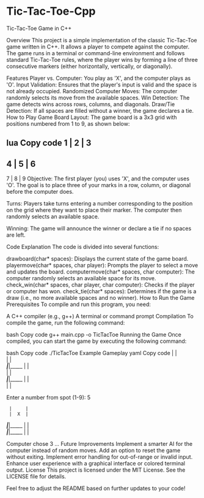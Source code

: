 # Tic-Tac-Toe-Cpp
Tic-Tac-Toe Game in C++

Overview
This project is a simple implementation of the classic Tic-Tac-Toe game written in C++. It allows a player to compete against the computer. The game runs in a terminal or command-line environment and follows standard Tic-Tac-Toe rules, where the player wins by forming a line of three consecutive markers (either horizontally, vertically, or diagonally).

Features
Player vs. Computer: You play as 'X', and the computer plays as 'O'.
Input Validation: Ensures that the player's input is valid and the space is not already occupied.
Randomized Computer Moves: The computer randomly selects its move from the available spaces.
Win Detection: The game detects wins across rows, columns, and diagonals.
Draw/Tie Detection: If all spaces are filled without a winner, the game declares a tie.
How to Play
Game Board Layout: The game board is a 3x3 grid with positions numbered from 1 to 9, as shown below:

lua
Copy code
  1 | 2 | 3
 -----------
  4 | 5 | 6
 -----------
  7 | 8 | 9
Objective: The first player (you) uses 'X', and the computer uses 'O'. The goal is to place three of your marks in a row, column, or diagonal before the computer does.

Turns: Players take turns entering a number corresponding to the position on the grid where they want to place their marker. The computer then randomly selects an available space.

Winning: The game will announce the winner or declare a tie if no spaces are left.

Code Explanation
The code is divided into several functions:

drawboard(char* spaces): Displays the current state of the game board.
playermove(char* spaces, char player): Prompts the player to select a move and updates the board.
computermove(char* spaces, char computer): The computer randomly selects an available space for its move.
check_win(char* spaces, char player, char computer): Checks if the player or computer has won.
check_tie(char* spaces): Determines if the game is a draw (i.e., no more available spaces and no winner).
How to Run the Game
Prerequisites
To compile and run this program, you need:

A C++ compiler (e.g., g++)
A terminal or command prompt
Compilation
To compile the game, run the following command:

bash
Copy code
g++ main.cpp -o TicTacToe
Running the Game
Once compiled, you can start the game by executing the following command:

bash
Copy code
./TicTacToe
Example Gameplay
yaml
Copy code
     |     |     
     |     |     
_____|_____|_____
     |     |     
     |     |     
_____|_____|_____
     |     |     
     |     |     
     
Enter a number from spot (1-9): 5

     |     |     
     |  X  |     
_____|_____|_____
     |     |     
_____|_____|_____
     |     |     

Computer chose 3
...
Future Improvements
Implement a smarter AI for the computer instead of random moves.
Add an option to reset the game without exiting.
Implement error handling for out-of-range or invalid input.
Enhance user experience with a graphical interface or colored terminal output.
License
This project is licensed under the MIT License. See the LICENSE file for details.

Feel free to adjust the README based on further updates to your code!
